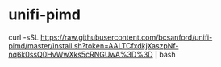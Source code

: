 # unifi-pimd

curl -sSL https://raw.githubusercontent.com/bcsanford/unifi-pimd/master/install.sh?token=AALTCfxdkjXaszpNf-nq6k0ssQ0HvWwXks5cRNGUwA%3D%3D | bash

